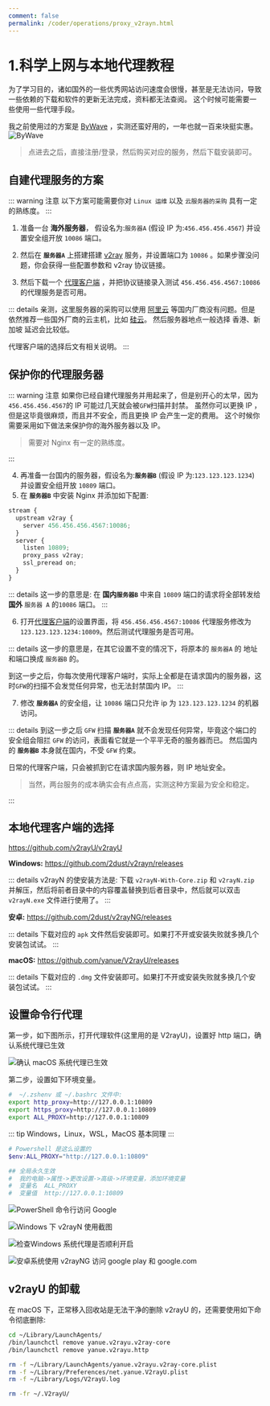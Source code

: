```yaml
---
comment: false
permalink: /coder/operations/proxy_v2rayn.html
---
```


# 1.科学上网与本地代理教程

为了学习目的，诸如国外的一些优秀网站访问速度会很慢，甚至是无法访问，导致一些依赖的下载和软件的更新无法完成，资料都无法查阅。
这个时候可能需要一些使用一些代理手段。

我之前使用过的方案是 [ByWave](https://cn.bing.com/search?q=ByWave) ，实测还蛮好用的，一年也就一百来块挺实惠。
![ByWave](./image/bywave.png)

> 点进去之后，直接注册/登录，然后购买对应的服务，然后下载安装即可。

## 自建代理服务的方案

::: warning 注意
以下方案可能需要你对 `Linux 运维` 以及 `云服务器的采购` 具有一定的熟练度。
:::

1. 准备一台 **海外服务器**， 假设名为:`服务器A` (假设 IP 为:`456.456.456.4567`) 并设置安全组开放 `10086` 端口。

2. 然后在 **`服务器A`** 上搭建搭建 [v2ray](https://github.com/233boy/v2ray) 服务，并设置端口为 `10086` 。如果步骤没问题，你会获得一些配置参数和 v2ray 协议链接。

3. 然后下载一个 [代理客户端](https://github.com/v2rayU/v2rayU) ，并把协议链接录入测试 `456.456.456.4567:10086` 的代理服务是否可用。

::: details
亲测，这里服务器的采购可以使用 [阿里云](https://www.aliyun.com/) 等国内厂商没有问题。但是依然推荐一些国外厂商的云主机，比如 [硅云](https://www.vpsor.cn)。
然后服务器地点一般选择 香港、新加坡 延迟会比较低。

代理客户端的选择后文有相关说明。
:::

## 保护你的代理服务器

::: warning 注意
如果你已经自建代理服务并用起来了，但是别开心的太早，因为`456.456.456.4567`的 IP 可能过几天就会被`GFW`扫描并封禁。
虽然你可以更换 IP ，但是这毕竟很麻烦，而且并不安全，而且更换 IP 会产生一定的费用。
这个时候你需要采用如下做法来保护你的海外服务器以及 IP。

> 需要对 Nginx 有一定的熟练度。

:::

4. 再准备一台国内的服务器，假设名为:**`服务器B`** (假设 IP 为:`123.123.123.1234`) 并设置安全组开放 `10809` 端口。
5. 在 **`服务器B`** 中安装 Nginx 并添加如下配置:

```js
stream {
  upstream v2ray {
    server 456.456.456.4567:10086;
  }
  server {
    listen 10809;
    proxy_pass v2ray;
    ssl_preread on;
  }
}
```

::: details
这一步的意思是: 在 **国内`服务器B`** 中来自 `10809` 端口的请求将全部转发给 **国外** `服务器 A` 的`10086` 端口。
:::

6. 打开[代理客户端](https://github.com/v2rayU/v2rayU)的设置界面，将 `456.456.456.4567:10086` 代理服务修改为 `123.123.123.1234:10809`。然后测试代理服务是否可用。

::: details
这一步的意思是，在其它设置不变的情况下，将原本的 `服务器A` 的 地址和端口换成 `服务器B` 的。

到这一步之后，你每次使用代理客户端时，实际上全都是在请求国内的服务器，这时`GFW`的扫描不会发觉任何异常，也无法封禁国内 IP。
:::

7. 修改 **`服务器A`** 的安全组，让 `10086` 端口只允许 ip 为 `123.123.123.1234` 的机器访问。

::: details
到这一步之后 `GFW` 扫描 **`服务器A`** 就不会发现任何异常，毕竟这个端口的安全组会阻拦 `GFW` 的访问，表面看它就是一个平平无奇的服务器而已。
然后国内的 **`服务器B`** 本身就在国内，不受 `GFW` 约束。

日常的代理客户端，只会被抓到它在请求国内服务器，则 IP 地址安全。

> 当然，两台服务的成本确实会有点点高，实测这种方案最为安全和稳定。

:::

## 本地代理客户端的选择

https://github.com/v2rayU/v2rayU

**Windows:**
https://github.com/2dust/v2rayn/releases

::: details
v2rayN 的使安装方法是: 下载 `v2rayN-With-Core.zip` 和 `v2rayN.zip` 并解压，然后将前者目录中的内容覆盖替换到后者目录中，然后就可以双击 `v2rayN.exe` 文件进行使用了。
:::

**安卓:**
https://github.com/2dust/v2rayNG/releases

::: details
下载对应的 `apk` 文件然后安装即可。如果打不开或安装失败就多换几个安装包试试。
:::

**macOS:**
https://github.com/yanue/V2rayU/releases

::: details
下载对应的 `.dmg` 文件安装即可。如果打不开或安装失败就多换几个安装包试试。
:::

## 设置命令行代理

第一步，如下图所示，打开代理软件(这里用的是 V2rayU)，设置好 http 端口，确认系统代理已生效

![确认 macOS 系统代理已生效](./image/proxy_terminal.png)

第二步，设置如下环境变量。

```bash
#  ~/.zshenv 或 ~/.bashrc 文件中:
export http_proxy=http://127.0.0.1:10809
export https_proxy=http://127.0.0.1:10809
export ALL_PROXY=http://127.0.0.1:10809

```

::: tip
Windows，Linux，WSL，MacOS 基本同理
:::

```powershell
# Powershell 是这么设置的
$env:ALL_PROXY="http://127.0.0.1:10809"

## 全局永久生效
#  我的电脑->属性->更改设置->高级->环境变量，添加环境变量
#  变量名  ALL_PROXY
#  变量值  http://127.0.0.1:10809

```

![PowerShell 命令行访问 Google](./image/powershell-proxy.png)

![Windows 下 v2rayN 使用截图](./image/v2rayn.png)

![检查Windows 系统代理是否顺利开启](./image/windows-proxy.png)

![安卓系统使用 v2rayNG 访问 google play 和 google.com](./image/android-v2rayn.png)

## v2rayU 的卸载

在 macOS 下，正常移入回收站是无法干净的删除 v2rayU 的，还需要使用如下命令彻底删除:

```bash
cd ~/Library/LaunchAgents/
/bin/launchctl remove yanue.v2rayu.v2ray-core
/bin/launchctl remove yanue.v2rayu.http

rm -f ~/Library/LaunchAgents/yanue.v2rayu.v2ray-core.plist
rm -f ~/Library/Preferences/net.yanue.V2rayU.plist
rm -f ~/Library/Logs/V2rayU.log

rm -fr ~/.V2rayU/
```

